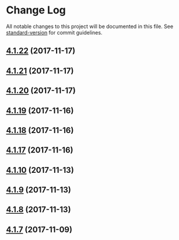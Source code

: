 # Change Log

All notable changes to this project will be documented in this file. See [standard-version](https://github.com/conventional-changelog/standard-version) for commit guidelines.

<a name="4.1.22"></a>
## [4.1.22](https://github.com/IBM-Swift/generator-swiftserver/compare/4.1.16...4.1.22) (2017-11-17)



<a name="4.1.21"></a>
## [4.1.21](https://github.com/IBM-Swift/generator-swiftserver/compare/4.1.16...4.1.21) (2017-11-17)



<a name="4.1.20"></a>
## [4.1.20](https://github.com/IBM-Swift/generator-swiftserver/compare/4.1.16...4.1.20) (2017-11-17)



<a name="4.1.19"></a>
## [4.1.19](https://github.com/IBM-Swift/generator-swiftserver/compare/4.1.16...4.1.19) (2017-11-16)



<a name="4.1.18"></a>
## [4.1.18](https://github.com/IBM-Swift/generator-swiftserver/compare/4.1.16...4.1.18) (2017-11-16)



<a name="4.1.17"></a>
## [4.1.17](https://github.com/IBM-Swift/generator-swiftserver/compare/4.1.16...4.1.17) (2017-11-16)



<a name="4.1.10"></a>
## [4.1.10](https://github.com/IBM-Swift/generator-swiftserver/compare/4.1.9...4.1.10) (2017-11-13)



<a name="4.1.9"></a>
## [4.1.9](https://github.com/IBM-Swift/generator-swiftserver/compare/4.1.8...4.1.9) (2017-11-13)



<a name="4.1.8"></a>
## [4.1.8](https://github.com/IBM-Swift/generator-swiftserver/compare/4.1.7...4.1.8) (2017-11-13)



<a name="4.1.7"></a>
## [4.1.7](https://github.com/IBM-Swift/generator-swiftserver/compare/4.1.6...4.1.7) (2017-11-09)
